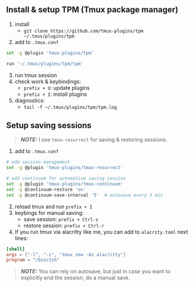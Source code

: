 ## Install & setup TPM (Tmux package manager)

1. install
    - `git clone https://github.com/tmux-plugins/tpm ~/.tmux/plugins/tpm`
2. add to `.tmux.conf`
```sh
set -g @plugin 'tmux-plugins/tpm'

run '~/.tmux/plugins/tpm/tpm'
```
3. run tmux session
4. check work & keybindings:
    - `prefix + U`: update plugins
    - `prefix + I`: install plugins
5. diagnostics:
    - `tail -f ~/.tmux/plugins/tpm/tpm.log`

## Setup saving sessions
> **_NOTE:_** I use `tmux-resurrect` for saving & restoring sessions.

1. add to `.tmux.conf`
```sh
# add session management
set -g @plugin 'tmux-plugins/tmux-resurrect'

# add continuum for automative saving session
set -g @plugin 'tmux-plugins/tmux-continuum'
set -g @continuum-restore 'on'
set -g @continuum-save-interval '5'  # autosave every 5 min

```
2. reload tmux and run `prefix + I`
3. keybings for manual saving:
    - save session: `prefix + Ctrl-s`
    - restore session: `prefix + Ctrl-r`
5. If you run tmux via alacritty like me, you can add to `alacrity.toml` next lines:
```toml
[shell]
args = ["-l", "-c", "tmux new -As alacritty"]
program = "/bin/zsh"

```
> **_NOTE:_** You can rely on autosave, but just in case you want to explicitly end the session, do a manual save.


